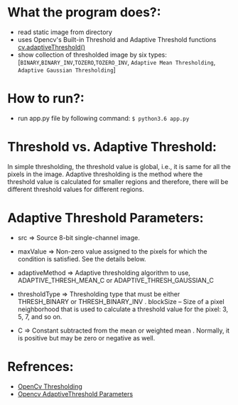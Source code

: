 What the program does?:
=============
* read static image from directory
* uses Opencv's Built-in Threshold and Adaptive Threshold functions [cv.adaptiveThreshold()](https://docs.opencv.org/3.4/d7/d1b/group__imgproc__misc.html#ga72b913f352e4a1b1b397736707afcde3)
* show collection of thresholded image by six types: [`BINARY`,`BINARY_INV`,`TOZERO`,`TOZERO_INV`,
`Adaptive Mean Thresholding`, `Adaptive Gaussian Thresholding`]

How to run?:
=============
* run app.py file by following command: `$ python3.6 app.py`

Threshold vs. Adaptive Threshold:
=============
In simple thresholding, the threshold value is global, i.e., it is same for all the pixels in the image. Adaptive thresholding is the method where the threshold value is calculated for smaller regions and therefore, there will be different threshold values for different regions.

Adaptive Threshold Parameters:
=============
* src => Source 8-bit single-channel image.

* maxValue => Non-zero value assigned to the pixels for which the condition is satisfied. See the details below.

* adaptiveMethod => Adaptive thresholding algorithm to use, ADAPTIVE_THRESH_MEAN_C or ADAPTIVE_THRESH_GAUSSIAN_C

* thresholdType => Thresholding type that must be either THRESH_BINARY or THRESH_BINARY_INV .
blockSize – Size of a pixel neighborhood that is used to calculate a threshold value for the pixel: 3, 5, 7, and so on.

* C => Constant subtracted from the mean or weighted mean . Normally, it is positive but may be zero or negative as well.

Refrences:
=============
* [OpenCv Thresholding](https://docs.opencv.org/3.4/d7/d4d/tutorial_py_thresholding.html)
* [Opencv AdaptiveThreshold Parameters](https://stackoverflow.com/questions/28763419/adaptive-threshold-parameters-confusion)
